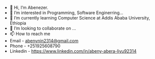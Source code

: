 - 👋 Hi, I’m Abenezer.
- 👀 I’m interested in Programming, Software Enginerring...
- 🌱 I’m currently learning Computer Science at Addis Ababa University, Ethiopia 
- 💞️ I’m looking to collaborate on ...
- 📫 How to reach me
- Email  -  abenynin2314@gmail.com
- Phone  -  +251925608790
- Linkedin -  https://www.linkedin.com/in/abeny-abera-liyu92314

<!---
Abenina14/Abenina14 is a ✨ special ✨ repository because its `README.md` (this file) appears on your GitHub profile.
You can click the Preview link to take a look at your changes.
--->
